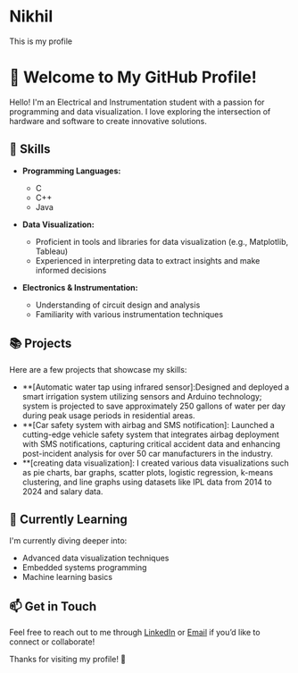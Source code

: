 # Nikhil
This is my profile
# 👋 Welcome to My GitHub Profile!

Hello! I'm an Electrical and Instrumentation student with a passion for programming and data visualization. I love exploring the intersection of hardware and software to create innovative solutions.

## 🔧 Skills

- **Programming Languages:**  
  - C  
  - C++  
  - Java  

- **Data Visualization:**  
  - Proficient in tools and libraries for data visualization (e.g., Matplotlib, Tableau)  
  - Experienced in interpreting data to extract insights and make informed decisions  

- **Electronics & Instrumentation:**  
  - Understanding of circuit design and analysis  
  - Familiarity with various instrumentation techniques  

## 📚 Projects

Here are a few projects that showcase my skills:

- **[Automatic water tap using infrared sensor]:Designed and deployed a smart irrigation system utilizing sensors and Arduino technology;
 system is projected to save approximately 250 gallons of water per day during peak usage
 periods in residential areas.
- **[Car safety system with airbag and SMS notification]: Launched a cutting-edge vehicle safety system that integrates airbag deployment with SMS
 notifications, capturing critical accident data and enhancing post-incident analysis for over
 50 car manufacturers in the industry.
- **[creating data visualization]: I created various data visualizations such as pie charts, bar graphs, scatter plots, logistic regression, k-means clustering, and line graphs using datasets like IPL data from 2014 to 2024 and salary data.

## 🌱 Currently Learning

I'm currently diving deeper into:

- Advanced data visualization techniques
- Embedded systems programming
- Machine learning basics

## 📫 Get in Touch

Feel free to reach out to me through [LinkedIn]( https://www.linkedin.com/in/nikhilgowdas) or [Email](snikhilgowda7@gmail.com) if you’d like to connect or collaborate!

Thanks for visiting my profile! 🚀
